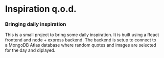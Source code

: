 # Inspiration q.o.d.
### Bringing daily inspiration

This is a small project to bring some daily inspiration.  It is built using a React frontend and node + express backend.  The backend is setup to connect to a MongoDB Atlas database where random quotes and images are selected for the day and diplayed.